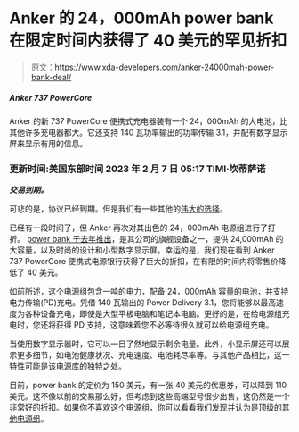 # Anker 的 24，000mAh power bank 在限定时间内获得了 40 美元的罕见折扣

> 原文：<https://www.xda-developers.com/anker-24000mah-power-bank-deal/>

##### Anker 737 PowerCore

Anker 的新 737 PowerCore 便携式充电器装有一个 24，000mAh 的大电池，比其他许多充电器都大。它还支持 140 瓦功率输出的功率传输 3.1，并配有数字显示屏来显示有用的信息。

### 更新时间:美国东部时间 2023 年 2 月 7 日 05:17 TIMI·坎蒂萨诺

***交易到期。***

可悲的是，协议已经到期。但是我们有一些其他的[伟大的选择](https://www.xda-developers.com/best-portable-chargers/)。

已经有一段时间了，但 Anker 再次对其出色的 24，000mAh 电源组进行了打折。 [power bank 于去年推出](https://www.xda-developers.com/anker-ganprime-charging-solutions/)，是其公司的旗舰设备之一，提供 24,000mAh 的大容量，以及时尚的设计和小型数字显示屏。幸运的是，我们现在看到 Anker 737 PowerCore 便携式电源银行获得了巨大的折扣，在有限的时间内将零售价降低了 40 美元。

如前所述，这个电源组包含一吨的电力，配备 24，000mAh 容量的电池，并支持电力传输(PD)充电。凭借 140 瓦输出的 Power Delivery 3.1，您将能够以最高速度为各种设备充电，即使是大型平板电脑和笔记本电脑。更好的是，在给电源组充电时，您还将获得 PD 支持，这意味着您不必等待很久就可以给电源组充电。

当使用数字显示器时，它可以一目了然地显示剩余电量。此外，小显示屏还可以展示更多细节，如电池健康状况、充电速度、电池耗尽率等。与其他产品相比，这一特性可能是该电源库的独特之处。

目前，power bank 的定价为 150 美元，有一张 40 美元的优惠券，可以降到 110 美元。这不像以前的交易那么好，但考虑到这些高端型号很少出售，这仍然是一个非常好的折扣。如果你不喜欢这个电源组，你可以看看我们发现并认为是顶级的[其他电源组](https://www.xda-developers.com/best-portable-chargers/)。